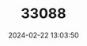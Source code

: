 ---
title: "33088"
category: "Hopea basilanica"
draft: false
date: 2024-02-22 13:03:50
languages:
  Philippine (Other): ["Dalingdingan", "Yakal"]
  Filipino; Pilipino: ["Basilan Yakal"]
---
